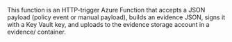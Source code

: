 This function is an HTTP-trigger Azure Function that accepts a JSON payload (policy event or manual payload), builds an evidence JSON, signs it with a Key Vault key, and uploads to the evidence storage account in a evidence/ container.
